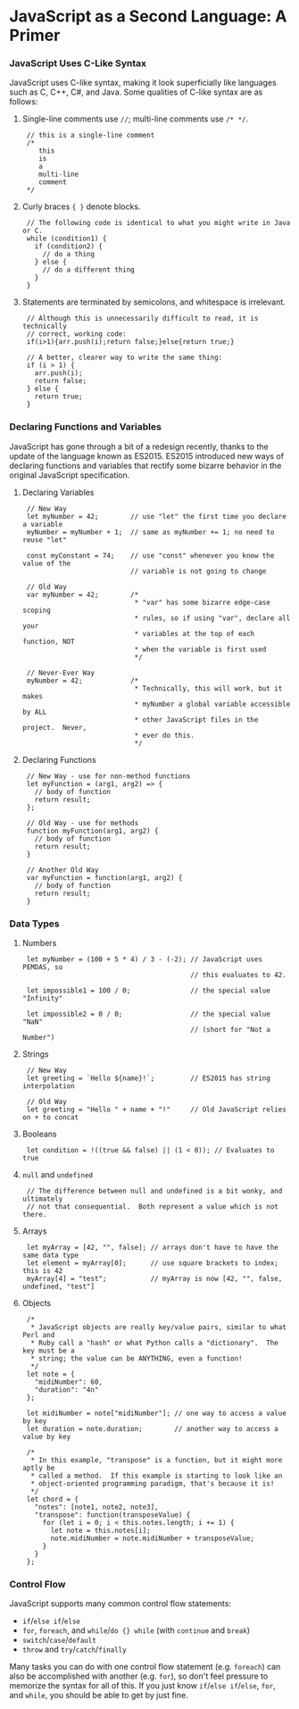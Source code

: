 # JavaScript as a Second Language: A Primer

### JavaScript Uses C-Like Syntax

JavaScript uses C-like syntax, making it look superficially like languages such
as C, C++, C#, and Java.  Some qualities of C-like syntax are as follows:

1. Single-line comments use `//`; multi-line comments use `/* */`.

		// this is a single-line comment
		/*
		   this
		   is
		   a
		   multi-line
		   comment
		*/

2. Curly braces `{ }` denote blocks.

		// The following code is identical to what you might write in Java or C.
		while (condition1) {
		  if (condition2) {
		    // do a thing
		  } else {
		    // do a different thing
		  }
		}

3. Statements are terminated by semicolons, and whitespace is irrelevant.

		// Although this is unnecessarily difficult to read, it is technically
		// correct, working code:
		if(i>1){arr.push(i);return false;}else{return true;}

		// A better, clearer way to write the same thing:
		if (i > 1) {
		  arr.push(i);
		  return false;
		} else {
		  return true;
		}


### Declaring Functions and Variables

JavaScript has gone through a bit of a redesign recently, thanks to the update
of the language known as ES2015.  ES2015 introduced new ways of declaring
functions and variables that rectify some bizarre behavior in the original
JavaScript specification.

1. Declaring Variables

		// New Way
		let myNumber = 42;        // use "let" the first time you declare a variable
		myNumber = myNumber + 1;  // same as myNumber += 1; no need to reuse "let"

		const myConstant = 74;    // use "const" whenever you know the value of the
		                          // variable is not going to change

		// Old Way
		var myNumber = 42;        /*
		                           * "var" has some bizarre edge-case scoping
		                           * rules, so if using "var", declare all your
		                           * variables at the top of each function, NOT
		                           * when the variable is first used
		                           */

		// Never-Ever Way
		myNumber = 42;            /*
		                           * Technically, this will work, but it makes
		                           * myNumber a global variable accessible by ALL
		                           * other JavaScript files in the project.  Never,
		                           * ever do this.
		                           */

2. Declaring Functions

		// New Way - use for non-method functions
		let myFunction = (arg1, arg2) => {
		  // body of function
		  return result;
		};

		// Old Way - use for methods
		function myFunction(arg1, arg2) {
		  // body of function
		  return result;
		}

		// Another Old Way
		var myFunction = function(arg1, arg2) {
		  // body of function
		  return result;
		}


### Data Types

1. Numbers

		let myNumber = (100 + 5 * 4) / 3 - (-2); // JavaScript uses PEMDAS, so
		                                         // this evaluates to 42.

		let impossible1 = 100 / 0;               // the special value "Infinity"

		let impossible2 = 0 / 0;                 // the special value "NaN"
	                                             // (short for "Not a Number")

2. Strings

		// New Way
		let greeting = `Hello ${name}!`;         // ES2015 has string interpolation

		// Old Way
		let greeting = "Hello " + name + "!"     // Old JavaScript relies on + to concat

3. Booleans

		let condition = !((true && false) || (1 < 0)); // Evaluates to true

4. `null` and `undefined`

		// The difference between null and undefined is a bit wonky, and ultimately
		// not that consequential.  Both represent a value which is not there.

5. Arrays

		let myArray = [42, "", false]; // arrays don't have to have the same data type
		let element = myArray[0];      // use square brackets to index; this is 42
		myArray[4] = "test";           // myArray is now [42, "", false, undefined, "test"]

6. Objects

		/*
		 * JavaScript objects are really key/value pairs, similar to what Perl and
		 * Ruby call a "hash" or what Python calls a "dictionary".  The key must be a
		 * string; the value can be ANYTHING, even a function!
		 */
		let note = {
		  "midiNumber": 60,
		  "duration": "4n"
		};

		let midiNumber = note["midiNumber"]; // one way to access a value by key
		let duration = note.duration;        // another way to access a value by key

		/*
		 * In this example, "transpose" is a function, but it might more aptly be
		 * called a method.  If this example is starting to look like an
		 * object-oriented programming paradigm, that's because it is!
		 */
		let chord = {
		  "notes": [note1, note2, note3],
		  "transpose": function(transposeValue) {
		    for (let i = 0; i < this.notes.length; i += 1) {
		      let note = this.notes[i];
		      note.midiNumber = note.midiNumber + transposeValue;
		    }
		  }
		};


### Control Flow

JavaScript supports many common control flow statements:

  - `if`/`else if`/`else`
  - `for`, `foreach`, and `while`/`do {} while` (with `continue` and `break`)
  - `switch`/`case`/`default`
  - `throw` and `try`/`catch`/`finally`

Many tasks you can do with one control flow statement (e.g. `foreach`) can also
be accomplished with another (e.g. `for`), so don't feel pressure to memorize
the syntax for all of this.  If you just know `if`/`else if`/`else`, `for`, and
`while`, you should be able to get by just fine.

